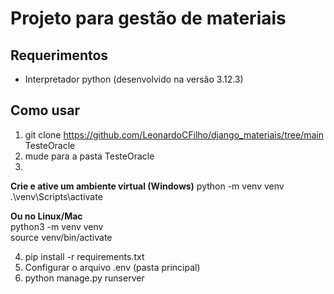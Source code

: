 # Projeto para gestão de materiais

## Requerimentos
- Interpretador python  (desenvolvido na versão 3.12.3)  

## Como usar
1. git clone https://github.com/LeonardoCFilho/django_materiais/tree/main TesteOracle
2. mude para a pasta TesteOracle
3.  
  **Crie e ative um ambiente virtual (Windows)**
  python -m venv venv  
  .\venv\Scripts\activate  
  
  **Ou no Linux/Mac**  
  python3 -m venv venv  
  source venv/bin/activate    

4. pip install -r requirements.txt 
5. Configurar o arquivo .env (pasta principal)
6. python manage.py runserver